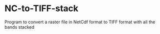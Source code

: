 # NC-to-TIFF-stack
Program to convert a raster file in NetCdf format to TIFF format with all the bands stacked 

